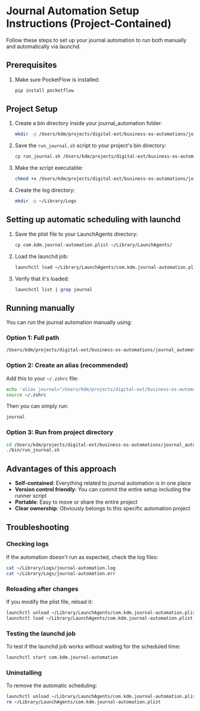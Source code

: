 # Journal Automation Setup Instructions (Project-Contained)

Follow these steps to set up your journal automation to run both manually and automatically via launchd.

## Prerequisites

1. Make sure PocketFlow is installed:
   ```bash
   pip install pocketflow
   ```

## Project Setup

1. Create a bin directory inside your journal_automation folder:

   ```bash
   mkdir -p /Users/kdm/projects/digital-ext/business-os-automations/journal_daily_setup/bin
   ```

2. Save the `run_journal.sh` script to your project's bin directory:

   ```bash
   cp run_journal.sh /Users/kdm/projects/digital-ext/business-os-automations/journal_automation/bin/
   ```

3. Make the script executable:

   ```bash
   chmod +x /Users/kdm/projects/digital-ext/business-os-automations/journal_automation/bin/run_journal.sh
   ```

4. Create the log directory:
   ```bash
   mkdir -p ~/Library/Logs
   ```

## Setting up automatic scheduling with launchd

1. Save the plist file to your LaunchAgents directory:

   ```bash
   cp com.kdm.journal-automation.plist ~/Library/LaunchAgents/
   ```

2. Load the launchd job:

   ```bash
   launchctl load ~/Library/LaunchAgents/com.kdm.journal-automation.plist
   ```

3. Verify that it's loaded:
   ```bash
   launchctl list | grep journal
   ```

## Running manually

You can run the journal automation manually using:

### Option 1: Full path

```bash
/Users/kdm/projects/digital-ext/business-os-automations/journal_automation/bin/run_journal.sh
```

### Option 2: Create an alias (recommended)

Add this to your `~/.zshrc` file:

```bash
echo 'alias journal="/Users/kdm/projects/digital-ext/business-os-automations/journal_automation/bin/run_journal.sh"' >> ~/.zshrc
source ~/.zshrc
```

Then you can simply run:

```bash
journal
```

### Option 3: Run from project directory

```bash
cd /Users/kdm/projects/digital-ext/business-os-automations/journal_automation
./bin/run_journal.sh
```

## Advantages of this approach

- **Self-contained**: Everything related to journal automation is in one place
- **Version control friendly**: You can commit the entire setup including the runner script
- **Portable**: Easy to move or share the entire project
- **Clear ownership**: Obviously belongs to this specific automation project

## Troubleshooting

### Checking logs

If the automation doesn't run as expected, check the log files:

```bash
cat ~/Library/Logs/journal-automation.log
cat ~/Library/Logs/journal-automation.err
```

### Reloading after changes

If you modify the plist file, reload it:

```bash
launchctl unload ~/Library/LaunchAgents/com.kdm.journal-automation.plist
launchctl load ~/Library/LaunchAgents/com.kdm.journal-automation.plist
```

### Testing the launchd job

To test if the launchd job works without waiting for the scheduled time:

```bash
launchctl start com.kdm.journal-automation
```

### Uninstalling

To remove the automatic scheduling:

```bash
launchctl unload ~/Library/LaunchAgents/com.kdm.journal-automation.plist
rm ~/Library/LaunchAgents/com.kdm.journal-automation.plist
```
